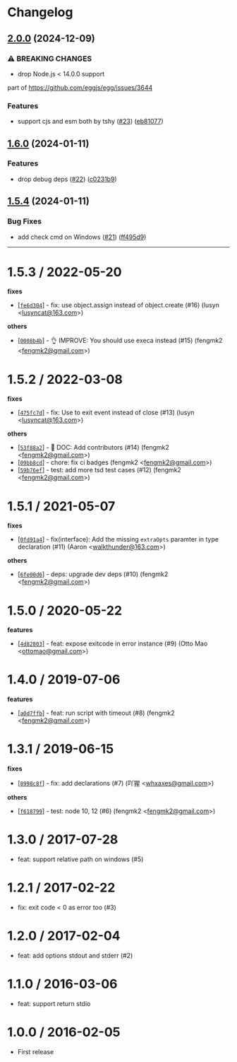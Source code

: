# Changelog

## [2.0.0](https://github.com/node-modules/runscript/compare/v1.6.0...v2.0.0) (2024-12-09)


### ⚠ BREAKING CHANGES

* drop Node.js < 14.0.0 support

part of https://github.com/eggjs/egg/issues/3644

### Features

* support cjs and esm both by tshy ([#23](https://github.com/node-modules/runscript/issues/23)) ([eb81077](https://github.com/node-modules/runscript/commit/eb81077c199389f4889ffeb5dc00b3ca344f5008))

## [1.6.0](https://github.com/node-modules/runscript/compare/v1.5.4...v1.6.0) (2024-01-11)


### Features

* drop debug deps ([#22](https://github.com/node-modules/runscript/issues/22)) ([c0231b9](https://github.com/node-modules/runscript/commit/c0231b9e4dcc6d79c7e03de452d5eb56d9364b1f))

## [1.5.4](https://github.com/node-modules/runscript/compare/v1.5.3...v1.5.4) (2024-01-11)


### Bug Fixes

* add check cmd on Windows ([#21](https://github.com/node-modules/runscript/issues/21)) ([ff495d9](https://github.com/node-modules/runscript/commit/ff495d9163a0e655f8aebf1c466021f20ad7274a))

---


1.5.3 / 2022-05-20
==================

**fixes**
  * [[`fe6d304`](http://github.com/node-modules/runscript/commit/fe6d304ab66229f1e58ecac9069e15d9eedc2e04)] - fix: use object.assign instead of object.create (#16) (lusyn <<lusyncat@163.com>>)

**others**
  * [[`0008b4b`](http://github.com/node-modules/runscript/commit/0008b4bbcd32f348dc86eb374615562c63dfe24c)] - 👌 IMPROVE: You should use execa instead (#15) (fengmk2 <<fengmk2@gmail.com>>)

1.5.2 / 2022-03-08
==================

**fixes**
  * [[`475fc7d`](http://github.com/node-modules/runscript/commit/475fc7dcf9e8558875713f4ec016ff251315bcdd)] - fix: Use to exit event instead of close  (#13) (lusyn <<lusyncat@163.com>>)

**others**
  * [[`53f88a2`](http://github.com/node-modules/runscript/commit/53f88a28008049b0c17be8c79a4ea24d9288b0b9)] - 📖 DOC: Add contributors (#14) (fengmk2 <<fengmk2@gmail.com>>)
  * [[`09bb8cd`](http://github.com/node-modules/runscript/commit/09bb8cd38add3ae5b1b1ab46bb090dbcca4ae3b7)] - chore: fix ci badges (fengmk2 <<fengmk2@gmail.com>>)
  * [[`59b76ef`](http://github.com/node-modules/runscript/commit/59b76efac12095417155602fbd39f530cf3f8600)] - test: add more tsd test cases (#12) (fengmk2 <<fengmk2@gmail.com>>)

1.5.1 / 2021-05-07
==================

**fixes**
  * [[`0fd91a4`](http://github.com/node-modules/runscript/commit/0fd91a420da493d1885f7ccd66a6a77394144551)] - fix(interface): Add the missing `extraOpts` paramter in type declaration (#11) (Aaron <<walkthunder@163.com>>)

**others**
  * [[`6fe00d6`](http://github.com/node-modules/runscript/commit/6fe00d69fd91914f7f0a05f18c38fdc1252946fb)] - deps: upgrade dev deps (#10) (fengmk2 <<fengmk2@gmail.com>>)

1.5.0 / 2020-05-22
==================

**features**
  * [[`4d82803`](http://github.com/node-modules/runscript/commit/4d82803172f0a0ef0dd4a5ffecf6e4c44ae63484)] - feat: expose exitcode in error instance (#9) (Otto Mao <<ottomao@gmail.com>>)

1.4.0 / 2019-07-06
==================

**features**
  * [[`a0d7ffb`](http://github.com/node-modules/runscript/commit/a0d7ffb815041baa89b46fb5d76b23f759cd56fb)] - feat: run script with timeout (#8) (fengmk2 <<fengmk2@gmail.com>>)

1.3.1 / 2019-06-15
==================

**fixes**
  * [[`8998c8f`](http://github.com/node-modules/runscript/commit/8998c8f778ce24bb36c653903719fd4ff2189a70)] - fix: add declarations (#7) (吖猩 <<whxaxes@gmail.com>>)

**others**
  * [[`f618799`](http://github.com/node-modules/runscript/commit/f618799676b43ff2ecda94f7e1677b51cacb8af5)] - test: node 10, 12 (#6) (fengmk2 <<fengmk2@gmail.com>>)

1.3.0 / 2017-07-28
==================

  * feat: support relative path on windows (#5)

1.2.1 / 2017-02-22
==================

  * fix: exit code < 0 as error too (#3)

1.2.0 / 2017-02-04
==================

  * feat: add options stdout and stderr (#2)

1.1.0 / 2016-03-06
==================

  * feat: support return stdio

1.0.0 / 2016-02-05
==================

  * First release
